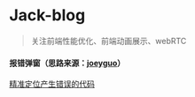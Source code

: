 # Jack-blog
>关注前端性能优化、前端动画展示、webRTC
#### 报错弹窗（思路来源：[joeyguo](https://github.com/joeyguo/blog/)）

[精准定位产生错误的代码]()
